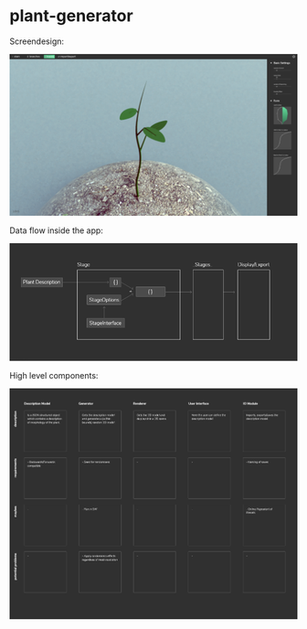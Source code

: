 # plant-generator

Screendesign:

![screendesign leaves](https://raw.githubusercontent.com/jim-fx/plant-generator/master/design/screendesign/leaves.png)

Data flow inside the app:

![screendesign leaves](https://raw.githubusercontent.com/jim-fx/plant-generator/master/design/screendesign/data%20flow.png)

High level components:

![screendesign leaves](https://raw.githubusercontent.com/jim-fx/plant-generator/master/design/screendesign/high%20level%20components.png)
